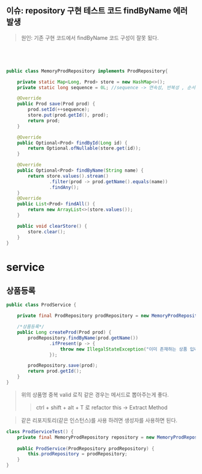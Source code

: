 이슈: repository 구현 테스트 코드 findByName 에러 발생
-------------------------------------------------
> 원인: 기존 구현 코드에서 findByName 코드 구성이 잘못 됬다.

<pre>
    <code>
                
    </code>
</pre>


````java
public class MemoryProdRepository implements ProdRepository{

    private static Map<Long, Prod> store = new HashMap<>();
    private static long sequence = 0L; //sequence -> 연속성, 반복성 , 순서, 차례 등

    @Override
    public Prod save(Prod prod) {
        prod.setId(++sequence);
        store.put(prod.getId(), prod);
        return prod;
    }

    @Override
    public Optional<Prod> findById(Long id) {
        return Optional.ofNullable(store.get(id));
    }

    @Override
    public Optional<Prod> findByName(String name) {
        return store.values().stream()
                .filter(prod -> prod.getName().equals(name))
                .findAny();
    }
    @Override
    public List<Prod> findAll() {
        return new ArrayList<>(store.values());
    }

    public void clearStore() {
        store.clear();
    }
}
````


service
=======
상품등록
-------

````java
public class ProdService {

    private final ProdRepository prodRepository = new MemoryProdRepository();

    /*상품등록*/
    public Long createProd(Prod prod) {
        prodRepository.findByName(prod.getName())
                .ifPresent(p -> {
                    throw new IllegalStateException("이미 존재하는 상품 입니다.");
                });

        prodRepository.save(prod);
        return prod.getId();
    }
}
````
> 위의 상품명 중복 valid 로직 같은 경우는 메서드로 뽑아주는게 좋다.
> > ctrl + shift + alt + T 로 refactor this -> Extract Method


> 같은 리포지토리(같은 인스턴스)를 사용 하려면 생성자를 사용하면 된다.

```java
class ProdServiceTest() {
    private final MemoryProdRepository repository = new MemoryProdRepository();
    
    public ProdService(ProdRepository prodRepository) {
        this.prodRepository = prodRepository;
    }
}

```